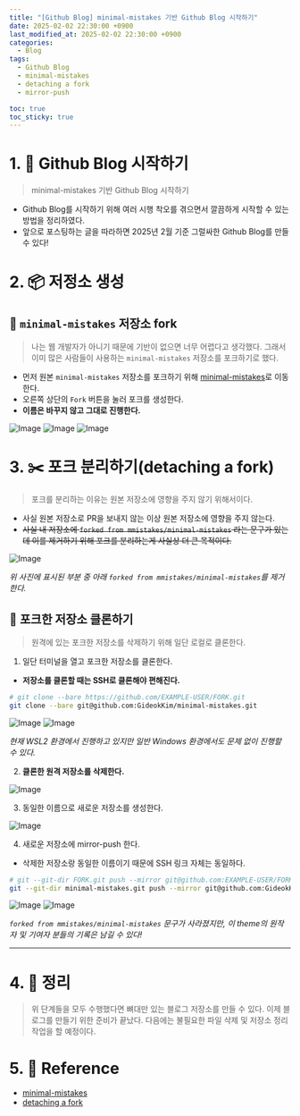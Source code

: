 ```yaml
---
title: "[Github Blog] minimal-mistakes 기반 Github Blog 시작하기"
date: 2025-02-02 22:30:00 +0900
last_modified_at: 2025-02-02 22:30:00 +0900
categories:
  - Blog
tags:
  - Github Blog
  - minimal-mistakes
  - detaching a fork
  - mirror-push 

toc: true
toc_sticky: true
---
```


# 1. 📝 Github Blog 시작하기

> minimal-mistakes 기반 Github Blog 시작하기

- Github Blog를 시작하기 위해 여러 시행 착오를 겪으면서 깔끔하게 시작할 수 있는 방법을 정리하였다.
- 앞으로 포스팅하는 글을 따라하면 2025년 2월 기준 그럴싸한 Github Blog를 만들 수 있다!

# 2. 📦 저정소 생성

## 🔄 `minimal-mistakes` 저장소 fork

> 나는 웹 개발자가 아니기 때문에 기반이 없으면 너무 어렵다고 생각했다. 그래서 이미 많은 사람들이 사용하는 `minimal-mistakes` 저장소를 포크하기로 했다.

- 먼저 원본 `minimal-mistakes` 저장소를 포크하기 위해 [minimal-mistakes](https://github.com/mmistakes/minimal-mistakes)로 이동한다.
- 오른쪽 상단의 `Fork` 버튼을 눌러 포크를 생성한다.
- **이름은 바꾸지 않고 그대로 진행한다.**

![Image](https://github.com/user-attachments/assets/68601079-b7d9-4f2b-9198-d81ecd6c26a9)
![Image](https://github.com/user-attachments/assets/7b4de93f-4aed-4273-8bb6-ef7b9519ca15)
![Image](https://github.com/user-attachments/assets/86814587-d161-4ec4-9d6d-a3f4a781c354)

# 3. ✂️ 포크 분리하기(detaching a fork)

> 포크를 분리하는 이유는 원본 저장소에 영향을 주지 않기 위해서이다.

- 사실 원본 저장소로 PR을 보내지 않는 이상 원본 저장소에 영향을 주지 않는다.
- ~~사실 내 저장소에 `forked from mmistakes/minimal-mistakes` 라는 문구가 있는데 이를 제거하기 위해 포크를 분리하는게 사실상 더 큰 목적이다.~~

![Image](https://github.com/user-attachments/assets/86814587-d161-4ec4-9d6d-a3f4a781c354)

*위 사진에 표시된 부분 중 아래 `forked from mmistakes/minimal-mistakes`를 제거한다.*

## 💾 포크한 저장소 클론하기

> 원격에 있는 포크한 저장소를 삭제하기 위해 일단 로컬로 클론한다.

1. 일단 터미널을 열고 포크한 저장소를 클론한다.
  - **저장소를 클론할 때는 SSH로 클론해야 편해진다.**

```bash
# git clone --bare https://github.com/EXAMPLE-USER/FORK.git
git clone --bare git@github.com:GideokKim/minimal-mistakes.git
```

![Image](https://github.com/user-attachments/assets/ae0bf732-2477-423d-966f-3ee6a350a889)
![Image](https://github.com/user-attachments/assets/d87b131f-93fa-46a5-b1c7-4dff174127c8)

*현재 WSL2 환경에서 진행하고 있지만 일반 Windows 환경에서도 문제 없이 진행할 수 있다.*

2. **클론한 원격 저장소를 삭제한다.**

![Image](https://github.com/user-attachments/assets/e0d27be5-4b55-4acb-923b-1c6370c540a0)

3. 동일한 이름으로 새로운 저장소를 생성한다.

![Image](https://github.com/user-attachments/assets/710aacc0-fe81-4740-b7b3-89dc5b354d7c)

4. 새로운 저장소에 mirror-push 한다.
  - 삭제한 저장소랑 동일한 이름이기 때문에 SSH 링크 자체는 동일하다.

```bash
# git --git-dir FORK.git push --mirror git@github.com:EXAMPLE-USER/FORK.git
git --git-dir minimal-mistakes.git push --mirror git@github.com:GideokKim/minimal-mistakes.git
```

![Image](https://github.com/user-attachments/assets/dd577821-9448-4ec9-855a-90b87aea5e66)
![Image](https://github.com/user-attachments/assets/03c52d07-5ff2-44b7-8f4b-9d2e7819c6ef)

*`forked from mmistakes/minimal-mistakes` 문구가 사라졌지만, 이 theme의 원작자 및 기여자 분들의 기록은 남길 수 있다!*

---

# 4. 📝 정리

> 위 단계들을 모두 수행했다면 뼈대만 있는 블로그 저장소를 만들 수 있다. 이제 블로그를 만들기 위한 준비가 끝났다. 다음에는 불필요한 파일 삭제 및 저장소 정리 작업을 할 예정이다.

# 5. 🔗 Reference

- [minimal-mistakes](https://github.com/mmistakes/minimal-mistakes)
- [detaching a fork](https://docs.github.com/en/pull-requests/collaborating-with-pull-requests/working-with-forks/detaching-a-fork)
